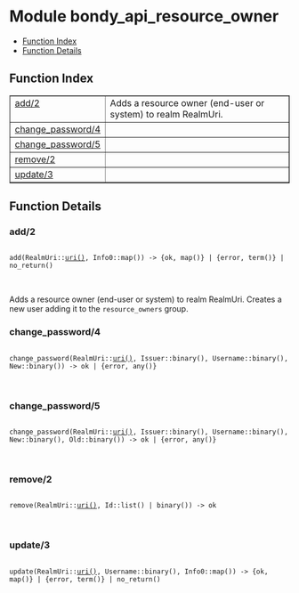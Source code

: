 

# Module bondy_api_resource_owner #
* [Function Index](#index)
* [Function Details](#functions)

<a name="index"></a>

## Function Index ##


<table width="100%" border="1" cellspacing="0" cellpadding="2" summary="function index"><tr><td valign="top"><a href="#add-2">add/2</a></td><td>
Adds a resource owner (end-user or system) to realm RealmUri.</td></tr><tr><td valign="top"><a href="#change_password-4">change_password/4</a></td><td></td></tr><tr><td valign="top"><a href="#change_password-5">change_password/5</a></td><td></td></tr><tr><td valign="top"><a href="#remove-2">remove/2</a></td><td></td></tr><tr><td valign="top"><a href="#update-3">update/3</a></td><td></td></tr></table>


<a name="functions"></a>

## Function Details ##

<a name="add-2"></a>

### add/2 ###

<pre><code>
add(RealmUri::<a href="#type-uri">uri()</a>, Info0::map()) -&gt; {ok, map()} | {error, term()} | no_return()
</code></pre>
<br />

Adds a resource owner (end-user or system) to realm RealmUri.
Creates a new user adding it to the `resource_owners` group.

<a name="change_password-4"></a>

### change_password/4 ###

<pre><code>
change_password(RealmUri::<a href="#type-uri">uri()</a>, Issuer::binary(), Username::binary(), New::binary()) -&gt; ok | {error, any()}
</code></pre>
<br />

<a name="change_password-5"></a>

### change_password/5 ###

<pre><code>
change_password(RealmUri::<a href="#type-uri">uri()</a>, Issuer::binary(), Username::binary(), New::binary(), Old::binary()) -&gt; ok | {error, any()}
</code></pre>
<br />

<a name="remove-2"></a>

### remove/2 ###

<pre><code>
remove(RealmUri::<a href="#type-uri">uri()</a>, Id::list() | binary()) -&gt; ok
</code></pre>
<br />

<a name="update-3"></a>

### update/3 ###

<pre><code>
update(RealmUri::<a href="#type-uri">uri()</a>, Username::binary(), Info0::map()) -&gt; {ok, map()} | {error, term()} | no_return()
</code></pre>
<br />

